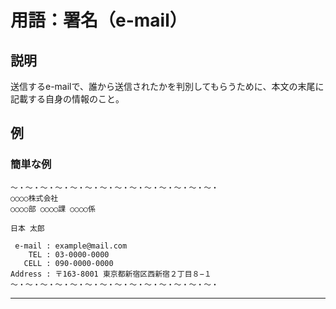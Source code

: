 # 用語：署名（e-mail）

## 説明

送信するe-mailで、誰から送信されたかを判別してもらうために、本文の末尾に記載する自身の情報のこと。

## 例

### 簡単な例

```
〜・〜・〜・〜・〜・〜・〜・〜・〜・〜・〜・〜・〜・〜・
○○○○株式会社
○○○○部 ○○○○課 ○○○○係

日本 太郎

 e-mail : example@mail.com
    TEL : 03-0000-0000
   CELL : 090-0000-0000
Address : 〒163-8001 東京都新宿区西新宿２丁目８−１
〜・〜・〜・〜・〜・〜・〜・〜・〜・〜・〜・〜・〜・〜・
```

___

<br><br><br><br><br><br><br><br><br><br><br><br><br><br><br><br>
